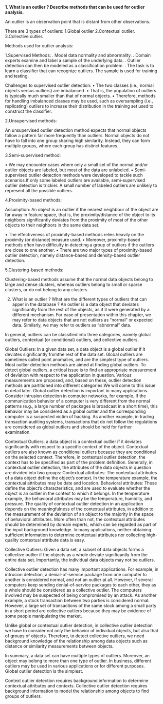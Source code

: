 
**1. What is an outlier ? Describe methods that can be used for outlier analysis.**

An outlier is an observation point that is distant from other observations.

There are 3 types of outliers:
1.Global outlier
2.Contextual outlier.
3.Collective outlier.

Methods used for outlier analysis:

1.Supervised Methods:
. Model data normality and abnormality. 
. Domain experts examine and label a sample of the underlying data. 
. Outlier detection can then be modeled as a classification problem. 
. The task is to learn a classifier that can recognize outliers. The sample is used for training and testing.

Challenges to supervised outlier detection: 
• The two classes (i.e., normal objects versus outliers) are imbalanced. 
• That is, the population of outliers is typically much smaller than that of normal objects. 
• Therefore, methods for handling imbalanced classes may be used, such as oversampling (i.e., replicating) outliers to increase their distribution in the training set used to construct the classifier.

2.Unsupervised methods:

An unsupervised outlier detection method expects that normal objects follow a pattern far more frequently than outliers. 
Normal objects do not have to fall into one group sharing high similarity. Instead, they can form multiple groups, where each group has distinct features.

3.Semi-supervised method:

• We may encounter cases where only a small set of the normal and/or outlier objects are labeled, but most of the data are unlabeled. 
• Semi-supervised outlier detection methods were developed to tackle such scenarios.If only some labeled outliers are available, semi-supervised outlier detection is trickier. A small number of labeled outliers are unlikely to represent all the possible outliers.

4.Proximity-based methods:

Assumption: 
An object is an outlier if the nearest neighbour of the object are far away in feature space, that is, the proximity/distance of the object to its neighbors significantly deviates from the proximity of most of 
the other objects to their neighbors in the same data set.

• The effectiveness of proximity-based methods relies heavily on the proximity (or distance) measure used.
• Moreover, proximity-based methods often have difficulty in detecting a group of outliers if the outliers are close to one another. 
• There are two major types of proximity-based outlier detection, namely distance-based and density-based outlier detection.

5.Clustering-based methods:

Clustering-based methods assume that the normal data objects belong to large and dense clusters, whereas outliers belong to small or sparse clusters, or do not belong to any clusters.


2. What is an outlier ? What are the different types of outliers that can apper in the database ?
An outlier is a data object that deviates significantly from the rest of the objects, as if it were generated
by a different mechanism. For ease of presentation within this chapter, we may refer to data objects that are not outliers as “normal” or expected data. Similarly, we may refer to outliers as “abnormal” data.

In general, outliers can be classified into three categories, namely global outliers, contextual
(or conditional) outliers, and collective outliers.

Global Outliers: In a given data set, a data object is a global outlier if it deviates significantly fromthe rest of the data set. Global outliers are sometimes called point anomalies, and are the simplest type of outliers. Most outlier detection methods are aimed at finding global outliers.
To detect global outliers, a critical issue is to find an appropriate measurement of deviation with respect to the application in question. Various measurements are proposed, and, based on these, outlier detection methods are partitioned into different categories.We will come to this issue in detail later. Global outlier detection is important in many applications. Consider intrusion detection in computer networks, for example. If the communication behavior of a computer is very different from the normal patterns (e.g., a large number of packages is broadcast in a short time), this behavior may be considered as a global outlier and the corresponding computer is a suspected victim of hacking. As another example, in trading transaction auditing systems, transactions that do not follow the regulations are considered as global outliers and should be held for further examination.

Contextual Outliers: a data object is a contextual outlier if it deviates significantly with respect to a specific context of the object. Contextual outliers are also known as conditional outliers because they are conditional on the selected context. Therefore, in contextual outlier detection, the context has to be specified as part of the problem definition. Generally, in contextual outlier detection, the attributes of the data objects in question are divided into two groups: 
Contextual attributes: The contextual attributes of a data object define the object’s context. In the temperature example, the contextual attributes may be date and location.
Behavioral attributes: These define the object’s characteristics, and are used to evaluate whether the object is an outlier in the context to which it belongs. In the temperature example, the behavioral attributes may be the temperature, humidity, and pressure.
The quality of contextual outlier detection in an application depends on the meaningfulness of the contextual attributes, in addition to the measurement of the deviation of an object to the majority in the space of behavioral attributes. More often than not, the contextual attributes should be determined by domain experts, which can be regarded as part of the input background knowledge. In many applications, neither obtaining sufficient information to determine contextual attributes nor collecting high-quality contextual attribute data is easy.

Collective Outliers: Given a data set, a subset of data objects forms a collective outlier if the objects as a whole deviate significantly from the entire data set. Importantly, the individual data objects may not be outliers.

Collective outlier detection has many important applications. For example, in intrusion detection, a denial-of-service package from one computer to another is considered normal, and not an outlier at all. However, if several computers keep sending denial-of-service packages to each other, they as a whole should be considered as a collective outlier. The computers involved may be suspected of being compromised by an attack. As another example, a stock transaction between two parties is considered normal. However, a large set of transactions of the same stock among a small party in a short period are collective outliers because they may be evidence of some people manipulating the market.

Unlike global or contextual outlier detection, in collective outlier detection we have to consider not only the behavior of individual objects, but also that of groups of objects. Therefore, to detect collective outliers, we need background knowledge of the relationship among data objects such as distance or similarity measurements between objects.

In summary, a data set can have multiple types of outliers. Moreover, an object may belong to more than one type of outlier. In business, different outliers may be used in various applications or for different purposes. Global outlier detection is the simplest.

Context outlier detection requires background information to determine contextual attributes and contexts. Collective outlier detection requires background information to model the relationship among objects to find groups of outliers.

